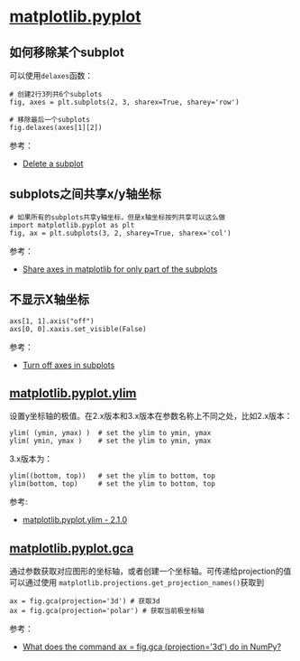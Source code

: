 # [matplotlib.pyplot](https://matplotlib.org/3.1.0/api/_as_gen/matplotlib.pyplot.html)

## 如何移除某个subplot

可以使用`delaxes`函数：

```
# 创建2行3列共6个subplots
fig, axes = plt.subplots(2, 3, sharex=True, sharey='row')

# 移除最后一个subplots
fig.delaxes(axes[1][2])
```

参考：

- [Delete a subplot](https://stackoverflow.com/questions/14694501/delete-a-subplot)

## subplots之间共享x/y轴坐标

```
# 如果所有的subplots共享y轴坐标，但是x轴坐标按列共享可以这么做
import matplotlib.pyplot as plt
fig, ax = plt.subplots(3, 2, sharey=True, sharex='col')
```

参考：

- [Share axes in matplotlib for only part of the subplots](https://stackoverflow.com/questions/23528477/share-axes-in-matplotlib-for-only-part-of-the-subplots)


## 不显示X轴坐标

```
axs[1, 1].axis("off")
axs[0, 0].xaxis.set_visible(False)
```

参考：

- [Turn off axes in subplots](https://stackoverflow.com/questions/25862026/turn-off-axes-in-subplots)


## [matplotlib.pyplot.ylim](https://matplotlib.org/3.1.0/api/_as_gen/matplotlib.pyplot.ylim.html)

设置y坐标轴的极值。在2.x版本和3.x版本在参数名称上不同之处，比如2.x版本：

```
ylim( (ymin, ymax) )  # set the ylim to ymin, ymax
ylim( ymin, ymax )    # set the ylim to ymin, ymax
```

3.x版本为：

```
ylim((bottom, top))   # set the ylim to bottom, top
ylim(bottom, top)     # set the ylim to bottom, top
```

参考:

- [matplotlib.pyplot.ylim - 2.1.0](https://matplotlib.org/2.1.0/api/_as_gen/matplotlib.pyplot.ylim.html)

## [matplotlib.pyplot.gca](https://matplotlib.org/3.1.0/api/_as_gen/matplotlib.pyplot.gca.html)

通过参数获取对应图形的坐标轴，或者创建一个坐标轴。可传递给projection的值可以通过使用
`matplotlib.projections.get_projection_names()`获取到

```
ax = fig.gca(projection='3d') # 获取3d
ax = fig.gca(projection='polar') # 获取当前极坐标轴
```

参考：

- [What does the command ax = fig.gca (projection='3d') do in NumPy?](https://www.quora.com/What-does-the-command-ax-fig-gca-projection-3d-do-in-NumPy)
